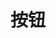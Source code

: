 <!--
 * @Author: RGXMG
 * @Email: rgxmg@foxmail.com
 * @Date: 2021-12-02 16:31:49
 * @LastEditTime: 2021-12-02 16:31:50
 * @LastEditors: RGXMG
 * @Description: 
-->
# 按钮